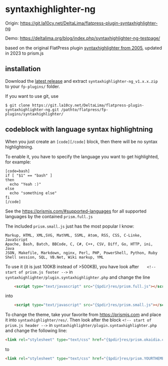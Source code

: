 # syntaxhighlighter-ng

Origin: https://git.la10cy.net/DeltaLima/flatpress-plugin-syntaxhighlighter-ng

Demo: https://deltalima.org/blog/index.php/syntaxhighlighter-ng-testpage/

based on the original FlatPress plugin [syntaxhighlighter from 2005](https://forum.flatpress.org/viewtopic.php?p=1130&hilit=syntax+highlight#p1135), updated in 2023 to prism.js

## installation

Download the [latest release](https://git.la10cy.net/DeltaLima/flatpress-plugin-syntaxhighlighter-ng/releases) and extract `syntaxhighlighter-ng_v1.x.x.zip` to your `fp-plugins/` folder.

If you want to use git, use
```shell
$ git clone https://git.la10cy.net/DeltaLima/flatpress-plugin-syntaxhighlighter-ng.git /pathto/flatpress/fp-plugins/syntaxhighlighter/
```

## codeblock with language syntax highlightning

When you just create an `[code][/code]` block, then there will be no syntax highlightning.

To enable it, you have to specify the language you want to get highlighted, for example:

```
[code=bash]
if [ "$1" == "bash" ] 
then
  echo "Yeah :)"
else 
  echo "something else"
fi
[/code]
```

See the https://prismjs.com/#supported-languages for all supported languages by the contained `prism.full.js`

The included `prism.small.js` just has the most popular I know:

```
Markup, HTML, XML,SVG, MathML, SSML, Atom, RSS, CSS, C-Linke, JavaScript
Apache, Bash, Batch, BBCode, C, C#, C++, CSV, Diff, Go, HTTP, ini, Java
JSON, Makefile, Markdown, nginx, Perl, PHP, PowerShell, Python, Ruby
Shell session, SQL, VB.Net, Wiki markup, YML
```

To use it (it is just 100KB instead of >500KB), you have look after 
`	<!-- start of prism.js footer -->` in `syntaxhighlighter/plugin.syntaxhighlighter.php` and change the line

```html
    <script type="text/javascript" src="{$pdir}res/prism.full.js"></script>
```

into 

```html
    <script type="text/javascript" src="{$pdir}res/prism.small.js"></script>
```

To change the theme, take your favorite from https://prismjs.com and place it into `syntaxhighlighter/res/`.
Then look after the block `<!-- start of prism.js header -->` in `syntaxhighlighter/plugin.syntaxhighlighter.php` and change the following line:

```html
<link rel="stylesheet" type="text/css" href="{$pdir}res/prism.okaidia.css" />
```

to

```html
<link rel="stylesheet" type="text/css" href="{$pdir}res/prism.YOURTHEMENAME.css" />
```
